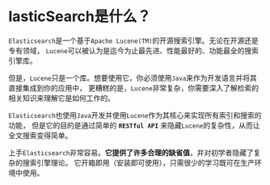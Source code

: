 lasticSearch是什么？
=====================================================================
`Elasticsearch`是一个基于`Apache Lucene(TM)`的开源搜索引擎。无论在开源还是专有领域，
`Lucene`可以被认为是迄今为止最先进、性能最好的、功能最全的搜索引擎库。

但是，`Lucene`只是一个库。想要使用它，你必须使用`Java`来作为开发语言并将其直接集成到你的应用中，
更糟糕的是，`Lucene`非常复杂，你需要深入了解检索的相关知识来理解它是如何工作的。

`Elasticsearch`也使用`Java`开发并使用`Lucene`作为其核心来实现所有索引和搜索的功能，
但是它的目的是通过简单的 **`RESTful API`** 来隐藏`Lucene`的复杂性，从而让全文搜索变得简单。

上手`Elasticsearch`非常容易。**它提供了许多合理的缺省值**，并对初学者隐藏了复杂的搜索引擎理论。
它开箱即用（安装即可使用），只需很少的学习既可在生产环境中使用。
